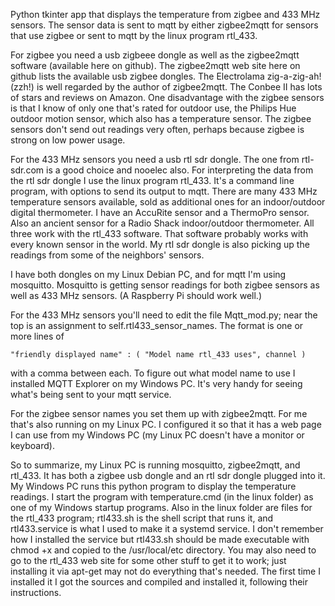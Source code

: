 Python tkinter app that displays the temperature from zigbee and 433 MHz sensors. The sensor data is sent to mqtt by either zigbee2mqtt for sensors that use zigbee or sent to mqtt by the linux program rtl_433.

For zigbee you need a usb zigbeee dongle as well as the zigbee2mqtt software (available here on github). The zigbee2mqtt web site here on github lists the available usb zigbee dongles. The Electrolama zig-a-zig-ah! (zzh!) is well regarded by the author of zigbee2mqtt. The Conbee II has lots of stars and reviews on Amazon. One disadvantage with the zigbee sensors is that I know of only one that's rated for outdoor use, the Philips Hue outdoor motion sensor, which also has a temperature sensor. The zigbee sensors don't send out readings very often, perhaps because zigbee is strong on low power usage.

For the 433 MHz sensors you need a usb rtl sdr dongle. The one from rtl-sdr.com is a good choice and nooelec also. For interpreting the data from the rtl sdr dongle I use the linux program rtl_433. It's a command line program, with options to send its output to mqtt. There are many 433 MHz temperature sensors available, sold as additional ones for an indoor/outdoor digital thermometer. I have an AccuRite sensor and a ThermoPro sensor. Also an ancient sensor for a Radio Shack indoor/outdoor thermometer. All three work with the rtl_433 software. That software probably works with every known sensor in the world. My rtl sdr dongle is also picking up the readings from some of the neighbors' sensors.

I have both dongles on my Linux Debian PC, and for mqtt I'm using mosquitto. Mosquitto is getting sensor readings for both zigbee sensors as well as 433 MHz sensors. (A Raspberry Pi should work well.)

For the 433 MHz sensors you'll need to edit the file Mqtt_mod.py; near the top is an assignment to self.rtl433_sensor_names. The format is one or more lines of
```
"friendly displayed name" : ( "Model name rtl_433 uses", channel )
```
with a comma between each. To figure out what model name to use I installed MQTT Explorer on my Windows PC. It's very handy for seeing what's being sent to your mqtt service.

For the zigbee sensor names you set them up with zigbee2mqtt. For me that's also running on my Linux PC. I configured it so that it has a web page I can use from my Windows PC (my Linux PC doesn't have a monitor or keyboard).

So to summarize, my Linux PC is running mosquitto, zigbee2mqtt, and rtl_433. It has both a zigbee usb dongle and an rtl sdr dongle plugged into it. My Windows PC runs this python program to display the temperature readings. I start the program with temperature.cmd (in the linux folder) as one of my Windows startup programs.  Also in the linux folder are files for the rtl_433 program; rtl433.sh is the shell script that runs it, and rtl433.service is what I used to make it a systemd service.  I don't remember how I installed the service but rtl433.sh should be made executable with chmod +x and copied to the /usr/local/etc directory.  You may also need to go to the rtl_433 web site for some other stuff to get it to work; just installing it via apt-get may not do everything that's needed.  The first time I installed it I got the sources and compiled and installed it, following their instructions.